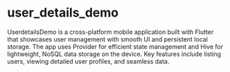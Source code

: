 # user_details_demo
UserdetailsDemo is a cross-platform mobile application built with Flutter that showcases user management with smooth UI and persistent local storage. The app uses Provider for efficient state management and Hive for lightweight, NoSQL data storage on the device.  Key features include listing users, viewing detailed user profiles, and seamless data.
